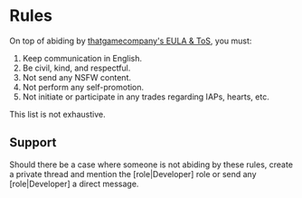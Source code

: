 # Rules

On top of abiding by [thatgamecompany's EULA & ToS](https://thatgamecompany.helpshift.com/hc/en/17/faq/460), you must:
1. Keep communication in English.
2. Be civil, kind, and respectful.
3. Not send any NSFW content.
4. Not perform any self-promotion.
5. Not initiate or participate in any trades regarding IAPs, hearts, etc.

This list is not exhaustive.
## Support

Should there be a case where someone is not abiding by these rules, create a private thread and mention the [role|Developer] role or send any [role|Developer] a direct message.
